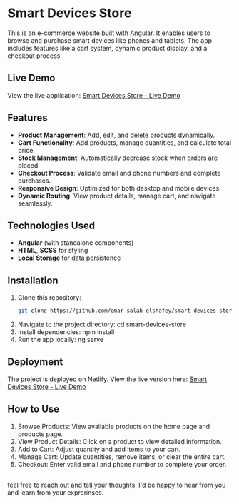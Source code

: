 # Smart Devices Store

This is an e-commerce website built with Angular. 
It enables users to browse and purchase smart devices like phones and tablets. 
The app includes features like a cart system, dynamic product display, and a checkout process.

## Live Demo

View the live application:  [Smart Devices Store - Live Demo](https://smart-devices-store.netlify.app/)

## Features

- **Product Management**: Add, edit, and delete products dynamically.
- **Cart Functionality**: Add products, manage quantities, and calculate total price.
- **Stock Management**: Automatically decrease stock when orders are placed.
- **Checkout Process**: Validate email and phone numbers and complete purchases.
- **Responsive Design**: Optimized for both desktop and mobile devices.
- **Dynamic Routing**: View product details, manage cart, and navigate seamlessly.

## Technologies Used

- **Angular** (with standalone components)
- **HTML**, **SCSS** for styling
- **Local Storage** for data persistence
  
## Installation

1. Clone this repository:  
   ```bash
   git clone https://github.com/omar-salah-elshafey/smart-devices-store.git
2. Navigate to the project directory:
  cd smart-devices-store
3. Install dependencies:
  npm install
4. Run the app locally:
  ng serve

## Deployment

The project is deployed on Netlify. View the live version here: [Smart Devices Store - Live Demo](https://smart-devices-store.netlify.app/)

## How to Use

1. Browse Products: View available products on the home page and products page.
2. View Product Details: Click on a product to view detailed information.
3. Add to Cart: Adjust quantity and add items to your cart.
4. Manage Cart: Update quantities, remove items, or clear the entire cart.
5. Checkout: Enter valid email and phone number to complete your order.

##
feel free to reach out and tell your thoughts, I'd be happy to hear from you and learn from your exprerinses.
